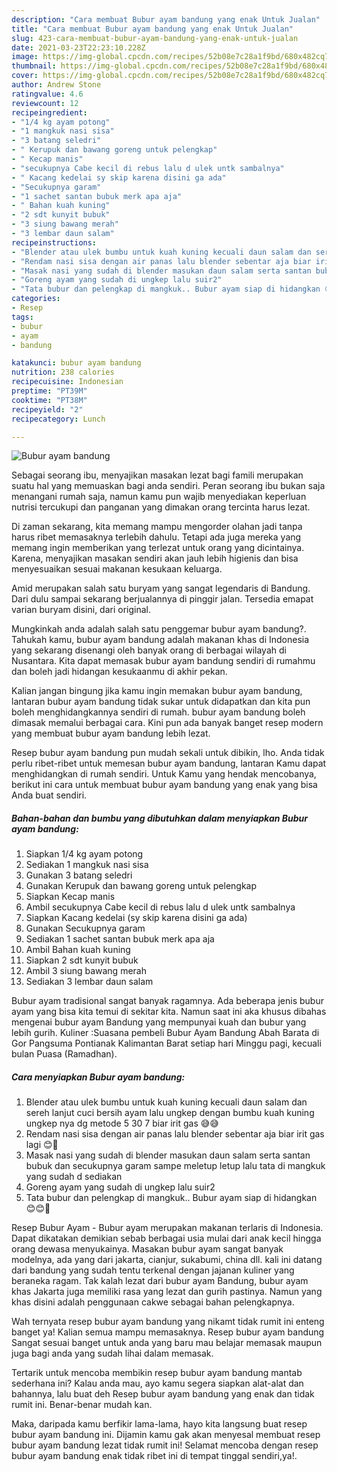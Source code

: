 ```yaml
---
description: "Cara membuat Bubur ayam bandung yang enak Untuk Jualan"
title: "Cara membuat Bubur ayam bandung yang enak Untuk Jualan"
slug: 423-cara-membuat-bubur-ayam-bandung-yang-enak-untuk-jualan
date: 2021-03-23T22:23:10.228Z
image: https://img-global.cpcdn.com/recipes/52b08e7c28a1f9bd/680x482cq70/bubur-ayam-bandung-foto-resep-utama.jpg
thumbnail: https://img-global.cpcdn.com/recipes/52b08e7c28a1f9bd/680x482cq70/bubur-ayam-bandung-foto-resep-utama.jpg
cover: https://img-global.cpcdn.com/recipes/52b08e7c28a1f9bd/680x482cq70/bubur-ayam-bandung-foto-resep-utama.jpg
author: Andrew Stone
ratingvalue: 4.6
reviewcount: 12
recipeingredient:
- "1/4 kg ayam potong"
- "1 mangkuk nasi sisa"
- "3 batang seledri"
- " Kerupuk dan bawang goreng untuk pelengkap"
- " Kecap manis"
- "secukupnya Cabe kecil di rebus lalu d ulek untk sambalnya"
- " Kacang kedelai sy skip karena disini ga ada"
- "Secukupnya garam"
- "1 sachet santan bubuk merk apa aja"
- " Bahan kuah kuning"
- "2 sdt kunyit bubuk"
- "3 siung bawang merah"
- "3 lembar daun salam"
recipeinstructions:
- "Blender atau ulek bumbu untuk kuah kuning kecuali daun salam dan sereh lanjut cuci bersih ayam lalu ungkep dengan bumbu kuah kuning ungkep nya dg metode 5 30 7 biar irit gas 😅😅"
- "Rendam nasi sisa dengan air panas lalu blender sebentar aja biar irit gas lagi 😊🤣"
- "Masak nasi yang sudah di blender masukan daun salam serta santan bubuk dan secukupnya garam sampe meletup letup lalu tata di mangkuk yang sudah d sediakan"
- "Goreng ayam yang sudah di ungkep lalu suir2"
- "Tata bubur dan pelengkap di mangkuk.. Bubur ayam siap di hidangkan 😊😊🙏"
categories:
- Resep
tags:
- bubur
- ayam
- bandung

katakunci: bubur ayam bandung 
nutrition: 238 calories
recipecuisine: Indonesian
preptime: "PT39M"
cooktime: "PT38M"
recipeyield: "2"
recipecategory: Lunch

---
```



![Bubur ayam bandung](https://img-global.cpcdn.com/recipes/52b08e7c28a1f9bd/680x482cq70/bubur-ayam-bandung-foto-resep-utama.jpg)

Sebagai seorang ibu, menyajikan masakan lezat bagi famili merupakan suatu hal yang memuaskan bagi anda sendiri. Peran seorang ibu bukan saja menangani rumah saja, namun kamu pun wajib menyediakan keperluan nutrisi tercukupi dan panganan yang dimakan orang tercinta harus lezat.

Di zaman  sekarang, kita memang mampu mengorder olahan jadi tanpa harus ribet memasaknya terlebih dahulu. Tetapi ada juga mereka yang memang ingin memberikan yang terlezat untuk orang yang dicintainya. Karena, menyajikan masakan sendiri akan jauh lebih higienis dan bisa menyesuaikan sesuai makanan kesukaan keluarga. 

Amid merupakan salah satu buryam yang sangat legendaris di Bandung. Dari dulu sampai sekarang berjualannya di pinggir jalan. Tersedia emapat varian buryam disini, dari original.

Mungkinkah anda adalah salah satu penggemar bubur ayam bandung?. Tahukah kamu, bubur ayam bandung adalah makanan khas di Indonesia yang sekarang disenangi oleh banyak orang di berbagai wilayah di Nusantara. Kita dapat memasak bubur ayam bandung sendiri di rumahmu dan boleh jadi hidangan kesukaanmu di akhir pekan.

Kalian jangan bingung jika kamu ingin memakan bubur ayam bandung, lantaran bubur ayam bandung tidak sukar untuk didapatkan dan kita pun boleh menghidangkannya sendiri di rumah. bubur ayam bandung boleh dimasak memalui berbagai cara. Kini pun ada banyak banget resep modern yang membuat bubur ayam bandung lebih lezat.

Resep bubur ayam bandung pun mudah sekali untuk dibikin, lho. Anda tidak perlu ribet-ribet untuk memesan bubur ayam bandung, lantaran Kamu dapat menghidangkan di rumah sendiri. Untuk Kamu yang hendak mencobanya, berikut ini cara untuk membuat bubur ayam bandung yang enak yang bisa Anda buat sendiri.

<!--inarticleads1-->

##### Bahan-bahan dan bumbu yang dibutuhkan dalam menyiapkan Bubur ayam bandung:

1. Siapkan 1/4 kg ayam potong
1. Sediakan 1 mangkuk nasi sisa
1. Gunakan 3 batang seledri
1. Gunakan  Kerupuk dan bawang goreng untuk pelengkap
1. Siapkan  Kecap manis
1. Ambil secukupnya Cabe kecil di rebus lalu d ulek untk sambalnya
1. Siapkan  Kacang kedelai (sy skip karena disini ga ada)
1. Gunakan Secukupnya garam
1. Sediakan 1 sachet santan bubuk merk apa aja
1. Ambil  Bahan kuah kuning
1. Siapkan 2 sdt kunyit bubuk
1. Ambil 3 siung bawang merah
1. Sediakan 3 lembar daun salam


Bubur ayam tradisional sangat banyak ragamnya. Ada beberapa jenis bubur ayam yang bisa kita temui di sekitar kita. Namun saat ini aka khusus dibahas mengenai bubur ayam Bandung yang mempunyai kuah dan bubur yang lebih gurih. Kuliner :Suasana pembeli Bubur Ayam Bandung Abah Barata di Gor Pangsuma Pontianak Kalimantan Barat setiap hari Minggu pagi, kecuali bulan Puasa (Ramadhan). 

<!--inarticleads2-->

##### Cara menyiapkan Bubur ayam bandung:

1. Blender atau ulek bumbu untuk kuah kuning kecuali daun salam dan sereh lanjut cuci bersih ayam lalu ungkep dengan bumbu kuah kuning ungkep nya dg metode 5 30 7 biar irit gas 😅😅
1. Rendam nasi sisa dengan air panas lalu blender sebentar aja biar irit gas lagi 😊🤣
1. Masak nasi yang sudah di blender masukan daun salam serta santan bubuk dan secukupnya garam sampe meletup letup lalu tata di mangkuk yang sudah d sediakan
1. Goreng ayam yang sudah di ungkep lalu suir2
1. Tata bubur dan pelengkap di mangkuk.. Bubur ayam siap di hidangkan 😊😊🙏


Resep Bubur Ayam - Bubur ayam merupakan makanan terlaris di Indonesia. Dapat dikatakan demikian sebab berbagai usia mulai dari anak kecil hingga orang dewasa menyukainya. Masakan bubur ayam sangat banyak modelnya, ada yang dari jakarta, cianjur, sukabumi, china dll. kali ini datang dari bandung yang sudah tentu terkenal dengan jajanan kuliner yang beraneka ragam. Tak kalah lezat dari bubur ayam Bandung, bubur ayam khas Jakarta juga memiliki rasa yang lezat dan gurih pastinya. Namun yang khas disini adalah penggunaan cakwe sebagai bahan pelengkapnya. 

Wah ternyata resep bubur ayam bandung yang nikamt tidak rumit ini enteng banget ya! Kalian semua mampu memasaknya. Resep bubur ayam bandung Sangat sesuai banget untuk anda yang baru mau belajar memasak maupun juga bagi anda yang sudah lihai dalam memasak.

Tertarik untuk mencoba membikin resep bubur ayam bandung mantab sederhana ini? Kalau anda mau, ayo kamu segera siapkan alat-alat dan bahannya, lalu buat deh Resep bubur ayam bandung yang enak dan tidak rumit ini. Benar-benar mudah kan. 

Maka, daripada kamu berfikir lama-lama, hayo kita langsung buat resep bubur ayam bandung ini. Dijamin kamu gak akan menyesal membuat resep bubur ayam bandung lezat tidak rumit ini! Selamat mencoba dengan resep bubur ayam bandung enak tidak ribet ini di tempat tinggal sendiri,ya!.

